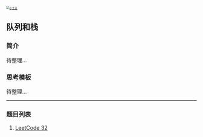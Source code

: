 <p> 
<a href="http://coco66.info:88">
<img src="http://coco66.info:88/leetcode/picture/home.png" alt="小土豆" style="zoom:50%;" /></a>
</p>

## 队列和栈

### 简介

待整理...

### 思考模板

待整理...

----

### 题目列表 

1. [LeetCode 32](http://coco66.info:88/leetcode/dynamic/LeetCode32.html)

   

